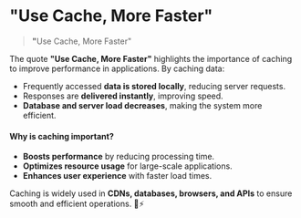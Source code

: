# "Use Cache, More Faster"

> **"**&#x55;se Cache, More Faster"

The quote **"Use Cache, More Faster"** highlights the importance of caching to improve performance in applications. By caching data:

* Frequently accessed **data is stored locally**, reducing server requests.
* Responses are **delivered instantly**, improving speed.
* **Database and server load decreases**, making the system more efficient.

#### **Why is caching important?**

* **Boosts performance** by reducing processing time.
* **Optimizes resource usage** for large-scale applications.
* **Enhances user experience** with faster load times.

Caching is widely used in **CDNs, databases, browsers, and APIs** to ensure smooth and efficient operations. 🚀⚡
